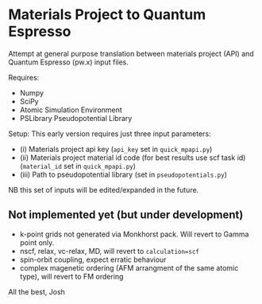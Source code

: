 # Materials Project to Quantum Espresso

Attempt at general purpose translation between materials project (API) and Quantum Espresso (pw.x) input files.

Requires:
- Numpy
- SciPy
- Atomic Simulation Environment
- PSLibrary Pseudopotential Library

Setup:
This early version requires just three input parameters:
  - (i) Materials project api key (<code>api_key</code> set in <code>quick_mpapi.py</code>)
 - (ii) Materials project material id code (for best results use scf task id) (<code>material_id</code> set in <code>quick_mpapi.py</code>)
- (iii) Path to pseudopotential library (set in <code>pseudopotentials.py</code>)

NB this set of inputs will be edited/expanded in the future.

## Not implemented yet (but under development)
 - k-point grids not generated via Monkhorst pack. Will revert to Gamma point only.
 - nscf, relax, vc-relax, MD, will revert to <code>calculation=scf</code>
 - spin-orbit coupling, expect erratic behaviour
 - complex magenetic ordering (AFM arrangment of the same atomic type), will revert to FM ordering

All the best,
Josh

